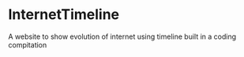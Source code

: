 # InternetTimeline
A website to show evolution of internet using timeline built in a coding compitation
